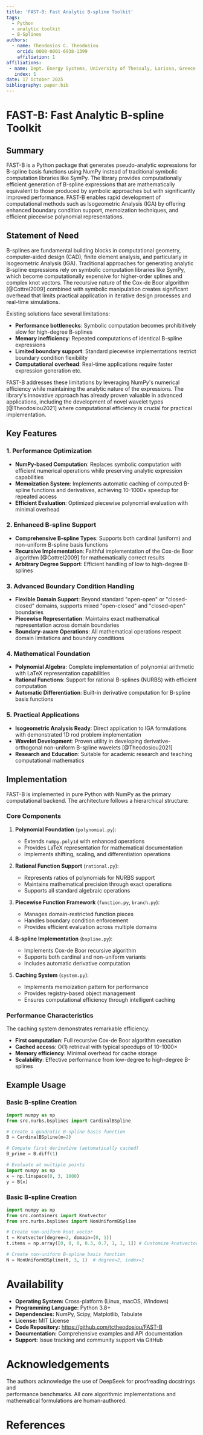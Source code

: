 ```yaml
---
title: 'FAST-B: Fast Analytic B-spline Toolkit'
tags:
  - Python
  - analytic toolkit
  - B-Splines
authors:
  - name: Theodosios C. Theodosiou
    orcid: 0000-0001-6938-1399
    affiliation: 1
affiliations:
 - name: Dept. Energy Systems, University of Thessaly, Larissa, Greece.
   index: 1
date: 17 October 2025
bibliography: paper.bib
---
```

# FAST-B: Fast Analytic B-spline Toolkit

## Summary


FAST-B is a Python package that generates pseudo-analytic expressions for 
B-spline basis functions using NumPy instead of traditional symbolic computation
libraries like SymPy. The library provides computationally efficient generation
of B-spline expressions that are mathematically equivalent to those produced by 
symbolic approaches but with significantly improved performance. FAST-B enables 
rapid development of computational methods such as Isogeometric Analysis (IGA) 
by offering enhanced boundary condition support, memoization techniques, and 
efficient piecewise polynomial representations.

## Statement of Need

B-splines are fundamental building blocks in computational geometry, 
computer-aided design (CAD), finite element analysis, and particularly in 
Isogeometric Analysis (IGA). Traditional approaches for generating analytic 
B-spline expressions rely on symbolic computation libraries like SymPy, 
which become computationally expensive for higher-order splines and complex 
knot vectors. The recursive nature of the Cox-de Boor algorithm [@Cottrel2009] 
combined with symbolic manipulation creates significant overhead that limits 
practical application in iterative design processes and real-time simulations.

Existing solutions face several limitations:
- **Performance bottlenecks**: Symbolic computation becomes prohibitively slow 
for high-degree B-splines
- **Memory inefficiency**: Repeated computations of identical B-spline 
expressions
- **Limited boundary support**: Standard piecewise implementations restrict 
boundary condition flexibility
- **Computational overhead**: Real-time applications require faster expression 
generation
etc.

FAST-B addresses these limitations by leveraging NumPy's numerical efficiency 
while maintaining the analytic nature of the expressions. The library's 
innovative approach has already proven valuable in advanced applications, 
including the development of novel wavelet types [@Theodosiou2021] where 
computational efficiency is crucial for practical implementation.

## Key Features

### 1. Performance Optimization
- **NumPy-based Computation**: Replaces symbolic computation with efficient 
numerical operations while preserving analytic expression capabilities
- **Memoization System**: Implements automatic caching of computed B-spline 
functions and derivatives, achieving 10-1000× speedup for repeated access
- **Efficient Evaluation**: Optimized piecewise polynomial evaluation with 
minimal overhead

### 2. Enhanced B-spline Support
- **Comprehensive B-spline Types**: Supports both cardinal (uniform) and 
non-uniform B-spline basis functions
- **Recursive Implementation**: Faithful implementation of the Cox-de Boor 
algorithm [@Cottrel2009] for mathematically correct results
- **Arbitrary Degree Support**: Efficient handling of low to high-degree 
B-splines

### 3. Advanced Boundary Condition Handling
- **Flexible Domain Support**: Beyond standard "open-open" or "closed-closed" 
domains, supports mixed "open-closed" and "closed-open" boundaries
- **Piecewise Representation**: Maintains exact mathematical representation 
across domain boundaries
- **Boundary-aware Operations**: All mathematical operations respect domain 
limitations and boundary conditions

### 4. Mathematical Foundation
- **Polynomial Algebra**: Complete implementation of polynomial arithmetic with 
LaTeX representation capabilities
- **Rational Functions**: Support for rational B-splines (NURBS) with efficient 
computation
- **Automatic Differentiation**: Built-in derivative computation for B-spline 
basis functions

### 5. Practical Applications
- **Isogeometric Analysis Ready**: Direct application to IGA formulations with 
demonstrated 1D rod problem implementation
- **Wavelet Development**: Proven utility in developing derivative-orthogonal 
non-uniform B-spline wavelets [@Theodosiou2021]
- **Research and Education**: Suitable for academic research and teaching 
computational mathematics

## Implementation

FAST-B is implemented in pure Python with NumPy as the primary computational 
backend. The architecture follows a hierarchical structure:

### Core Components

1. **Polynomial Foundation** (`polynomial.py`):
   - Extends `numpy.poly1d` with enhanced operations
   - Provides LaTeX representation for mathematical documentation
   - Implements shifting, scaling, and differentiation operations

2. **Rational Function Support** (`rational.py`):
   - Represents ratios of polynomials for NURBS support
   - Maintains mathematical precision through exact operations
   - Supports all standard algebraic operations

3. **Piecewise Function Framework** (`function.py`, `branch.py`):
   - Manages domain-restricted function pieces
   - Handles boundary condition enforcement
   - Provides efficient evaluation across multiple domains

4. **B-spline Implementation** (`bspline.py`):
   - Implements Cox-de Boor recursive algorithm
   - Supports both cardinal and non-uniform variants
   - Includes automatic derivative computation

5. **Caching System** (`system.py`):
   - Implements memoization pattern for performance
   - Provides registry-based object management
   - Ensures computational efficiency through intelligent caching

### Performance Characteristics

The caching system demonstrates remarkable efficiency:
- **First computation**: Full recursive Cox-de Boor algorithm execution
- **Cached access**: O(1) retrieval with typical speedups of 10-1000×
- **Memory efficiency**: Minimal overhead for cache storage
- **Scalability**: Effective performance from low-degree to high-degree B-splines

## Example Usage

### Basic B-spline Creation
```python
import numpy as np
from src.nurbs.bsplines import CardinalBSpline

# Create a quadratic B-spline basis function
B = CardinalBSpline(m=2)

# Compute first derivative (automatically cached)
B_prime = B.diff(1)

# Evaluate at multiple points
import numpy as np
x = np.linspace(0, 3, 1000)
y = B(x)
```

### Basic B-spline Creation
```python
import numpy as np
from src.containers import Knotvector
from src.nurbs.bsplines import NonUniformBSpline

# Create non-uniform knot vector
t = Knotvector(degree=2, domain=(0, 1))
t.items = np.array([0, 0, 0, 0.3, 0.7, 1, 1, 1]) # Customize knotvector

# Create non-uniform B-spline basis function
N = NonUniformBSpline(t, 3, 1)  # degree=2, index=1
```
# Availability
- **Operating System:** Cross-platform (Linux, macOS, Windows)
- **Programming Language:** Python 3.8+
- **Dependencies:** NumPy, Scipy, Matplotlib, Tabulate
- **License:** MIT License
- **Code Repository:** https://github.com/tctheodosiou/FAST-B
- **Documentation:** Comprehensive examples and API documentation 
- **Support:** Issue tracking and community support via GitHub

# Acknowledgements
The authors acknowledge the use of DeepSeek for proofreading docstrings and  
performance benchmarks. All core algorithmic implementations and mathematical 
formulations are human-authored.

# References
